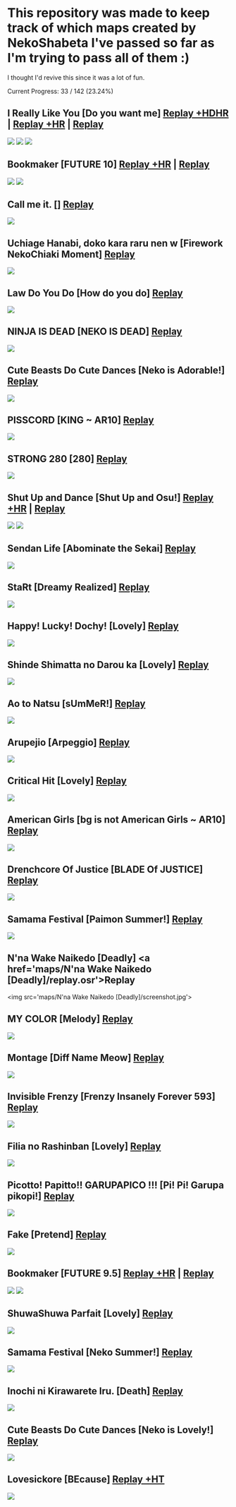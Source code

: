 # This repository was made to keep track of which maps created by NekoShabeta I've passed so far as I'm trying to pass all of them :)


I thought I'd revive this since it was a lot of fun.


Current Progress: 33 / 142 (23.24%)

## I Really Like You [Do you want me] <a href='maps/I Really Like You [Do you want me]/replay +HDHR.osr'>Replay +HDHR</a> | <a href='maps/I Really Like You [Do you want me]/replay +HR.osr'>Replay +HR</a> | <a href='maps/I Really Like You [Do you want me]/replay.osr'>Replay</a>
<img src='maps/I Really Like You [Do you want me]/screenshot.jpg'></img>
<img src='maps/I Really Like You [Do you want me]/screenshot +HDHR.jpg'></img>
<img src='maps/I Really Like You [Do you want me]/screenshot +HR.jpg'></img>


## Bookmaker [FUTURE 10] <a href='maps/Bookmaker [FUTURE 10]/replay +HR.osr'>Replay +HR</a> | <a href='maps/Bookmaker [FUTURE 10]/replay.osr'>Replay</a>
<img src='maps/Bookmaker [FUTURE 10]/screenshot.jpg'></img>
<img src='maps/Bookmaker [FUTURE 10]/screenshot +HR.jpg'></img>


## Call me it. [] <a href='maps/Call me it. []/replay.osr'>Replay</a>
<img src='maps/Call me it. []/screenshot.jpg'></img>


## Uchiage Hanabi, doko kara raru nen w [Firework NekoChiaki Moment] <a href='maps/Uchiage Hanabi, doko kara raru nen w [Firework NekoChiaki Moment]/replay.osr'>Replay</a>
<img src='maps/Uchiage Hanabi, doko kara raru nen w [Firework NekoChiaki Moment]/screenshot.jpg'></img>


## Law Do You Do [How do you do] <a href='maps/Law Do You Do [How do you do]/replay.osr'>Replay</a>
<img src='maps/Law Do You Do [How do you do]/screenshot.jpg'></img>


## NINJA IS DEAD [NEKO IS DEAD] <a href='maps/NINJA IS DEAD [NEKO IS DEAD]/replay.osr'>Replay</a>
<img src='maps/NINJA IS DEAD [NEKO IS DEAD]/screenshot.jpg'></img>


## Cute Beasts Do Cute Dances [Neko is Adorable!] <a href='maps/Cute Beasts Do Cute Dances [Neko is Adorable!]/replay.osr'>Replay</a>
<img src='maps/Cute Beasts Do Cute Dances [Neko is Adorable!]/screenshot.jpg'></img>


## PISSCORD [KING ~ AR10] <a href='maps/PISSCORD [KING ~ AR10]/replay.osr'>Replay</a>
<img src='maps/PISSCORD [KING ~ AR10]/screenshot.jpg'></img>


## STRONG 280 [280] <a href='maps/STRONG 280 [280]/replay.osr'>Replay</a>
<img src='maps/STRONG 280 [280]/screenshot.jpg'></img>


## Shut Up and Dance [Shut Up and Osu!] <a href='maps/Shut Up and Dance [Shut Up and Osu!]/replay +HR.osr'>Replay +HR</a> | <a href='maps/Shut Up and Dance [Shut Up and Osu!]/replay.osr'>Replay</a>
<img src='maps/Shut Up and Dance [Shut Up and Osu!]/screenshot.jpg'></img>
<img src='maps/Shut Up and Dance [Shut Up and Osu!]/screenshot +HR.jpg'></img>


## Sendan Life [Abominate the Sekai] <a href='maps/Sendan Life [Abominate the Sekai]/replay.osr'>Replay</a>
<img src='maps/Sendan Life [Abominate the Sekai]/screenshot.jpg'></img>


## StaRt [Dreamy Realized] <a href='maps/StaRt [Dreamy Realized]/replay.osr'>Replay</a>
<img src='maps/StaRt [Dreamy Realized]/screenshot.jpg'></img>


## Happy! Lucky! Dochy! [Lovely] <a href='maps/Happy! Lucky! Dochy! [Lovely]/replay.osr'>Replay</a>
<img src='maps/Happy! Lucky! Dochy! [Lovely]/screenshot.jpg'></img>


## Shinde Shimatta no Darou ka [Lovely] <a href='maps/Shinde Shimatta no Darou ka [Lovely]/replay.osr'>Replay</a>
<img src='maps/Shinde Shimatta no Darou ka [Lovely]/screenshot.jpg'></img>


## Ao to Natsu [sUmMeR!] <a href='maps/Ao to Natsu [sUmMeR!]/replay.osr'>Replay</a>
<img src='maps/Ao to Natsu [sUmMeR!]/screenshot.jpg'></img>


## Arupejio [Arpeggio] <a href='maps/Arupejio [Arpeggio]/replay.osr'>Replay</a>
<img src='maps/Arupejio [Arpeggio]/screenshot.jpg'></img>


## Critical Hit [Lovely] <a href='maps/Critical Hit [Lovely]/replay.osr'>Replay</a>
<img src='maps/Critical Hit [Lovely]/screenshot.jpg'></img>


## American Girls [bg is not American Girls ~ AR10] <a href='maps/American Girls [bg is not American Girls ~ AR10]/replay.osr'>Replay</a>
<img src='maps/American Girls [bg is not American Girls ~ AR10]/screenshot.jpg'></img>


## Drenchcore Of Justice [BLADE Of JUSTICE] <a href='maps/Drenchcore Of Justice [BLADE Of JUSTICE]/replay.osr'>Replay</a>
<img src='maps/Drenchcore Of Justice [BLADE Of JUSTICE]/screenshot.jpg'></img>


## Samama Festival [Paimon Summer!] <a href='maps/Samama Festival [Paimon Summer!]/replay.osr'>Replay</a>
<img src='maps/Samama Festival [Paimon Summer!]/screenshot.jpg'></img>


## N'na Wake Naikedo [Deadly] <a href='maps/N'na Wake Naikedo [Deadly]/replay.osr'>Replay</a>
<img src='maps/N'na Wake Naikedo [Deadly]/screenshot.jpg'></img>


## MY COLOR [Melody] <a href='maps/MY COLOR [Melody]/replay.osr'>Replay</a>
<img src='maps/MY COLOR [Melody]/screenshot.jpg'></img>


## Montage [Diff Name Meow] <a href='maps/Montage [Diff Name Meow]/replay.osr'>Replay</a>
<img src='maps/Montage [Diff Name Meow]/screenshot.jpg'></img>


## Invisible Frenzy [Frenzy Insanely Forever 593] <a href='maps/Invisible Frenzy [Frenzy Insanely Forever 593]/replay.osr'>Replay</a>
<img src='maps/Invisible Frenzy [Frenzy Insanely Forever 593]/screenshot.jpg'></img>


## Filia no Rashinban [Lovely] <a href='maps/Filia no Rashinban [Lovely]/replay.osr'>Replay</a>
<img src='maps/Filia no Rashinban [Lovely]/screenshot.jpg'></img>


## Picotto! Papitto!! GARUPAPICO !!! [Pi! Pi! Garupa pikopi!] <a href='maps/Picotto! Papitto!! GARUPAPICO !!! [Pi! Pi! Garupa pikopi!]/replay.osr'>Replay</a>
<img src='maps/Picotto! Papitto!! GARUPAPICO !!! [Pi! Pi! Garupa pikopi!]/screenshot.jpg'></img>


## Fake [Pretend] <a href='maps/Fake [Pretend]/replay.osr'>Replay</a>
<img src='maps/Fake [Pretend]/screenshot.jpg'></img>


## Bookmaker [FUTURE 9.5] <a href='maps/Bookmaker [FUTURE 9.5]/replay +HR.osr'>Replay +HR</a> | <a href='maps/Bookmaker [FUTURE 9.5]/replay.osr'>Replay</a>
<img src='maps/Bookmaker [FUTURE 9.5]/screenshot.jpg'></img>
<img src='maps/Bookmaker [FUTURE 9.5]/screenshot +HR.jpg'></img>


## ShuwaShuwa Parfait [Lovely] <a href='maps/ShuwaShuwa Parfait [Lovely]/replay.osr'>Replay</a>
<img src='maps/ShuwaShuwa Parfait [Lovely]/screenshot.jpg'></img>


## Samama Festival [Neko Summer!] <a href='maps/Samama Festival [Neko Summer!]/replay.osr'>Replay</a>
<img src='maps/Samama Festival [Neko Summer!]/screenshot.jpg'></img>


## Inochi ni Kirawarete Iru. [Death] <a href='maps/Inochi ni Kirawarete Iru. [Death]/replay.osr'>Replay</a>
<img src='maps/Inochi ni Kirawarete Iru. [Death]/screenshot.jpg'></img>


## Cute Beasts Do Cute Dances [Neko is Lovely!] <a href='maps/Cute Beasts Do Cute Dances [Neko is Lovely!]/replay.osr'>Replay</a>
<img src='maps/Cute Beasts Do Cute Dances [Neko is Lovely!]/screenshot.jpg'></img>


## Lovesickore [BEcause] <a href='maps/Lovesickore [BEcause]/replay +HT.osr'>Replay +HT</a>
<img src='maps/Lovesickore [BEcause]/screenshot +HT.jpg'></img>